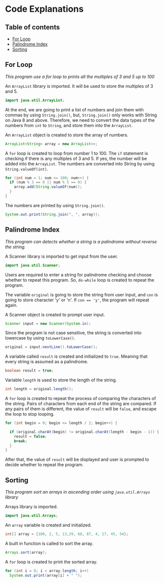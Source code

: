 # Code Explanations
## Table of contents
* [For Loop](#for-loop)
* [Palindrome Index](#palindrome-index)
* [Sorting](#sorting)

<a name="for-loop"></a>
## For Loop

*This program use a for loop to prints all the multiples of 3 and 5 up to 100*

An `ArrayList` library is imported. It will be used to store the multiples of 3 and 5.
```java
import java.util.ArrayList;
```

At the end, we are going to print a list of numbers and join them with commas by using `String.join()`, but, `String.join()` only works with String on Java 8 and above. Therefore, we need to convert the data types of the numbers from `int` to `String`, and store them into the `ArrayList`.

An `ArrayList` object is created to store the array of numbers.
```java
ArrayList<String> array = new ArrayList<>;
```

A `for` loop is created to loop from number 1 to 100. The `if` statement is checking if there is any multiples of 3 and 5. If yes, the number will be added into the `ArrayList`. The numbers are converted into String by using `String.valueOf(int)`.
```java
for (int num = 1; num <= 100; num++) {
  if (num % 3 == 0 || num % 5 == 0) {
    array.add(String.valueOf(num));
  }
}
```

The numbers are printed by using `String.join()`.
```Java
System.out.print(String.join(", ", array));
```

<a name="palindrome-index"></a>
## Palindrome Index 
*This program can detects whether a string is a palindrome without reverse the string.*

A Scanner library is imported to get input from the user.
```java
import java.util.Scanner;
```
Users are required to enter a string for palindrome checking and choose whether to repeat this program. So, `do-while` loop is created to repeat the program.

The variable `original` is going to store the string from user input, and `con` is going to store character 'y' or 'n'. If `con == 'y'`, the program will repeat again.

A Scanner object is created to prompt user input.
```java
Scanner input = new Scanner(System.in);
```

Since the program is not case sensitive, the string is converted into lowercase by using `toLowerCase()`.

```java
original = input.nextLine().toLowerCase();
```

A variable called `result` is created and initialized to `true`. Meaning that every string is assumed as a palindrome.
```java
boolean result = true;
```

Variable `length` is used to store the length of the string.
```java
int length = original.length();
```

A `for` loop is created to repeat the process of comparing the characters of the string. Pairs of characters from each end of the string are compared. If any pairs of them is different, the value of `result` will be `false`, and escape the loop to stop looping.
```java
for (int begin = 0; begin <= length / 2; begin++) {

  if (original.charAt(begin) != original.charAt(length - begin - 1)) {
    result = false;
    break;
  }
}
```

After that, the value of `result` will be displayed and user is prompted to decide whether to repeat the program.

<a name="sorting"></a>
## Sorting 

*This program sort an arrays in ascending order using `java.util.Arrays` library*

Arrays library is imported.
```java
import java.util.Arrays;
```

An `array` variable is created and initialized.
```java
int[] array = {100, 2, 5, 13,29, 68, 87, 4, 17, 45, 54};
```

A built in function is called to sort the array.
```java
Arrays.sort(array);
```

A `for` loop is created to print the sorted array.
```java
for (int i = 0; i < array.length; i++)
  System.out.print(array[i] + " ");
```
